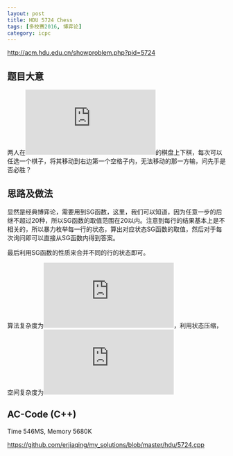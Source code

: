 ```yaml
---
layout: post
title: HDU 5724 Chess
tags: [多校赛2016, 博弈论]
category: icpc
---
```


<http://acm.hdu.edu.cn/showproblem.php?pid=5724>

题目大意
--------

两人在![](http://latex.codecogs.com/png.latex?%5Cdpi%7B100%7D%20n%5Ctimes%2020)的棋盘上下棋，每次可以任选一个棋子，将其移动到右边第一个空格子内，无法移动的那一方输，问先手是否必胜？

思路及做法
----------

显然是经典博弈论，需要用到SG函数，这里，我们可以知道，因为任意一步的后继不超过20种，所以SG函数的取值范围在20以内。注意到每行的结果基本上是不相关的，所以暴力枚举每一行的状态，算出对应状态SG函数的取值，然后对于每次询问即可以直接从SG函数内得到答案。

最后利用SG函数的性质来合并不同的行的状态即可。

算法复杂度为![](http://latex.codecogs.com/png.latex?%5Cdpi%7B100%7D%20O%28tn%29)，利用状态压缩，空间复杂度为![](http://latex.codecogs.com/png.latex?%5Cdpi%7B100%7D%20O%282%5En%29)

AC-Code (C++)
-------------

Time 546MS, Memory 5680K

<https://github.com/erjiaqing/my_solutions/blob/master/hdu/5724.cpp>
